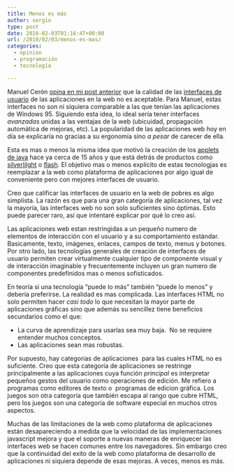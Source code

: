```yaml
---
title: Menos es más
author: sergio
type: post
date: 2010-02-03T01:16:47+00:00
url: /2010/02/03/menos-es-mas/
categories:
  - opinion
  - programación
  - tecnología

---
```

Manuel Cerón [opina en mi post anterior][1] que la calidad de las <a title="interfaz de usuario" href="http://es.wikipedia.org/wiki/Interfaz_de_usuario" target="_blank">interfaces de usuario</a> de las aplicaciones en la web no es aceptable. Para Manuel, estas interfaces no son ni siquiera comparable a las que tenían las aplicaciones de Windows 95. Siguiendo esta idea, lo ideal sería tener interfaces _avanzadas_ unidas a las ventajas de la web (ubicuidad, propagación automática de mejoras, etc). La popularidad de las aplicaciones web hoy en día se explicaría no gracias a su ergonomía sino _a pesar_ de carecer de ella.

Esta es mas o menos la misma idea que motivó la creación de los [applets de java][2] hace ya cerca de 15 años y que está detrás de productos como [silverlilght][3] o [flash][4]. El objetivo mas o menos explícito de estas tecnologįas es reemplazar a la web como plataforma de aplicaciones por algo igual de conveniente pero con mejores interfaces de usuario.

Creo que calificar las interfaces de usuario en la web de pobres es algo simplista. La razón es que para una gran categoría de aplicaciones, tal vez la mayoría, las interfaces web no son solo suficientes sino óptimas. Esto puede parecer raro, así que intentaré explicar por qué lo creo así.

Las aplicaciones web estan restringidas a un pequeño numero de elementos de interacción con el usuario y a su comportamiento estándar. Basicamente, texto, imágenes, enlaces, campos de texto, menus y botones. Por otro lado, las tecnologías generales de creación de interfaces de usuario permiten crear virtualmente cualquier tipo de componente visual y  de interacción imaginable y frecuentemente incluyen un gran numero de componentes predefinidos mas o menos sofisticados.

En teoría si una tecnología &#8220;puede lo más&#8221; también &#8220;puede lo menos&#8221; y deberia preferirse. La realidad es mas complicada. Las interfaces HTML no solo permiten hacer _casi todo_ lo que necesitan la mayor parte de aplicaciones gráficas sino que además su sencillez tiene beneficios secundarios como el que:

  * La curva de aprendizaje para usarlas sea muy baja.  No se requiere entender muchos conceptos.
  * Las aplicaciones sean mas robustas.

Por supuesto, hay categorias de aplicaciones  para las cuales HTML no es suficiente. Creo que esta categoría de aplicaciones se restringe principalmente a las aplicaciones cuya función _principal_ es interpretar pequeños gestos del usuario como operaciones de edición. Me refiero a programas como editores de texto o  programas de edicion gráfica. Los juegos son otra categoría que también escapa al rango que cubre HTML, pero los juegos son una categoria de software especial en muchos otros aspectos.

Muchas de las limitaciones de la web como plataforma de aplicaciones están desapareciendo a medida que la velocidad de las implementaciones javascript mejora y que el soporte a nuevas maneras de enriquecer las interfaces web se hacen comunes entre los navegadores. Sin embargo creo que la continuidad del exito de la web como plataforma de desarrollo de aplicaciones ni siquiera depende de esas mejoras. A veces, menos es más.

 [1]: http://blog.crazyrobot.net/?p=11&cpage=1#comment-11
 [2]: http://en.wikipedia.org/wiki/Java_applet
 [3]: http://silverlight.net/
 [4]: http://www.adobe.com/products/flashplayer/